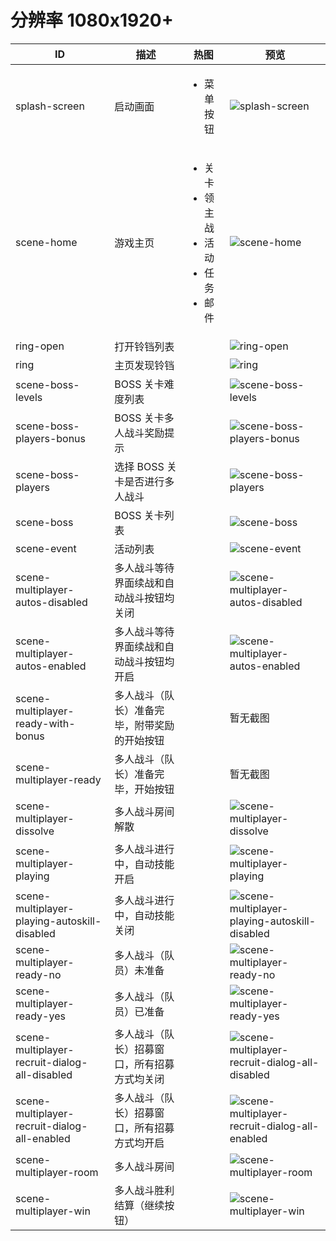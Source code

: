 # 分辨率 1080x1920+

| ID | 描述 | 热图  | 预览|
| --- | --- | --- | --- |
| splash-screen | 启动画面 | <ul><li>菜单按钮</li></ul> | ![splash-screen](../../screenshots/1080x1920+/splash-screen.png) |
| scene-home | 游戏主页 | <ul><li>关卡</li><li>领主战</li><li>活动</li><li>任务</li><li>邮件</li></ul> | ![scene-home](../../screenshots/1080x1920+/scene-home.png) |
| ring-open | 打开铃铛列表 | <ul></ul> | ![ring-open](../../screenshots/1080x1920+/ring-open.png) |
| ring | 主页发现铃铛 | <ul></ul> | ![ring](../../screenshots/1080x1920+/ring.png) |
| scene-boss-levels | BOSS 关卡难度列表 | <ul></ul> | ![scene-boss-levels](../../screenshots/1080x1920+/scene-boss-levels.png) |
| scene-boss-players-bonus | BOSS 关卡多人战斗奖励提示 | <ul></ul> | ![scene-boss-players-bonus](../../screenshots/1080x1920+/scene-boss-players-bonus.png) |
| scene-boss-players | 选择 BOSS 关卡是否进行多人战斗 | <ul></ul> | ![scene-boss-players](../../screenshots/1080x1920+/scene-boss-players.png) |
| scene-boss | BOSS 关卡列表 | <ul></ul> | ![scene-boss](../../screenshots/1080x1920+/scene-boss.png) |
| scene-event | 活动列表 | <ul></ul> | ![scene-event](../../screenshots/1080x1920+/scene-event.png) |
| scene-multiplayer-autos-disabled | 多人战斗等待界面续战和自动战斗按钮均关闭 | <ul></ul> | ![scene-multiplayer-autos-disabled](../../screenshots/1080x1920+/scene-multiplayer-autos-disabled.png) |
| scene-multiplayer-autos-enabled | 多人战斗等待界面续战和自动战斗按钮均开启 | <ul></ul> | ![scene-multiplayer-autos-enabled](../../screenshots/1080x1920+/scene-multiplayer-autos-enabled.png) |
| scene-multiplayer-ready-with-bonus | 多人战斗（队长）准备完毕，附带奖励的开始按钮 | <ul></ul> | 暂无截图 |
| scene-multiplayer-ready | 多人战斗（队长）准备完毕，开始按钮 | <ul></ul> | 暂无截图 |
| scene-multiplayer-dissolve | 多人战斗房间解散 | <ul></ul> | ![scene-multiplayer-dissolve](../../screenshots/1080x1920+/scene-multiplayer-dissolve.png) |
| scene-multiplayer-playing | 多人战斗进行中，自动技能开启 | <ul></ul> | ![scene-multiplayer-playing](../../screenshots/1080x1920+/scene-multiplayer-playing.png) |
| scene-multiplayer-playing-autoskill-disabled | 多人战斗进行中，自动技能关闭 | <ul></ul> | ![scene-multiplayer-playing-autoskill-disabled](../../screenshots/1080x1920+/scene-multiplayer-playing-autoskill-disabled.png) |
| scene-multiplayer-ready-no | 多人战斗（队员）未准备 | <ul></ul> | ![scene-multiplayer-ready-no](../../screenshots/1080x1920+/scene-multiplayer-ready-no.png) |
| scene-multiplayer-ready-yes | 多人战斗（队员）已准备 | <ul></ul> | ![scene-multiplayer-ready-yes](../../screenshots/1080x1920+/scene-multiplayer-ready-yes.png) |
| scene-multiplayer-recruit-dialog-all-disabled | 多人战斗（队长）招募窗口，所有招募方式均关闭 | <ul></ul> | ![scene-multiplayer-recruit-dialog-all-disabled](../../screenshots/1080x1920+/scene-multiplayer-recruit-dialog-all-disabled.png) |
| scene-multiplayer-recruit-dialog-all-enabled | 多人战斗（队长）招募窗口，所有招募方式均开启 | <ul></ul> | ![scene-multiplayer-recruit-dialog-all-enabled](../../screenshots/1080x1920+/scene-multiplayer-recruit-dialog-all-enabled.png) |
| scene-multiplayer-room | 多人战斗房间 | <ul></ul> | ![scene-multiplayer-room](../../screenshots/1080x1920+/scene-multiplayer-room.png) |
| scene-multiplayer-win | 多人战斗胜利结算（继续按钮） | <ul></ul> | ![scene-multiplayer-win](../../screenshots/1080x1920+/scene-multiplayer-win.png) |